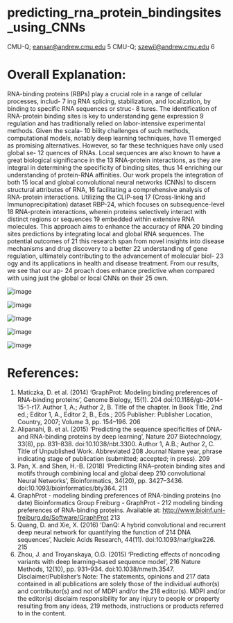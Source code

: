 # predicting_rna_protein_bindingsites_using_CNNs

CMU-Q; eansar@andrew.cmu.edu 5
CMU-Q; szewil@andrew.cmu.edu 6

# Overall Explanation: 
RNA-binding proteins (RBPs) play a crucial role in a range of cellular processes, includ- 7
ing RNA splicing, stabilization, and localization, by binding to specific RNA sequences or struc- 8
tures. The identification of RNA-protein binding sites is key to understanding gene expression 9
regulation and has traditionally relied on labor-intensive experimental methods. Given the scala- 10
bility challenges of such methods, computational models, notably deep learning techniques, have 11
emerged as promising alternatives. However, so far these techniques have only used global se- 12
quences of RNAs. Local sequences are also known to have a great biological significance in the 13
RNA-protein interactions, as they are integral in determining the specificity of binding sites, thus 14
enriching our understanding of protein-RNA affinities. Our work propels the integration of both 15
local and global convolutional neural networks (CNNs) to discern structural attributes of RNA, 16
facilitating a comprehensive analysis of RNA-protein interactions. Utilizing the CLIP-seq 17
(Cross-linking and Immunoprecipitation) dataset RBP-24, which focuses on subsequence-level 18
RNA-protein interactions, wherein proteins selectively interact with distinct regions or sequences 19
embedded within extensive RNA molecules. This approach aims to enhance the accuracy of RNA 20
binding sites predictions by integrating local and global RNA sequences. The potential outcomes of 21
this research span from novel insights into disease mechanisms and drug discovery to a better 22
understanding of gene regulation, ultimately contributing to the advancement of molecular biol- 23
ogy and its applications in health and disease treatment. From our results, we see that our ap- 24
proach does enhance predictive when compared with using just the global or local CNNs on their 25
own. 

![image](https://github.com/Ema-Ans/predicting_rna_protein_bindingsites_using_CNNs/assets/87119440/0e921ec8-be87-4614-bfc5-68046f96f085)

![image](https://github.com/Ema-Ans/predicting_rna_protein_bindingsites_using_CNNs/assets/87119440/36bd2e76-78e3-4b92-aba5-c3513b7b0550)

![image](https://github.com/Ema-Ans/predicting_rna_protein_bindingsites_using_CNNs/assets/87119440/99016949-c31b-419a-8d06-0b138cb7112a)

![image](https://github.com/Ema-Ans/predicting_rna_protein_bindingsites_using_CNNs/assets/87119440/7b2388a3-69b1-4a51-a343-6e21358a66c9)

![image](https://github.com/Ema-Ans/predicting_rna_protein_bindingsites_using_CNNs/assets/87119440/3c094160-aed6-4a79-a0a1-c1a6f99884e7)





# References:
1. Maticzka, D. et al. (2014) ‘GraphProt: Modeling binding preferences of RNA-binding proteins’, Genome Biology, 15(1). 204
doi:10.1186/gb-2014-15-1-r17. Author 1, A.; Author 2, B. Title of the chapter. In Book Title, 2nd ed.; Editor 1, A., Editor 2, B., Eds.; 205
Publisher: Publisher Location, Country, 2007; Volume 3, pp. 154–196. 206
2. Alipanahi, B. et al. (2015) ‘Predicting the sequence specificities of DNA- and RNA-binding proteins by deep learning’, Nature 207
Biotechnology, 33(8), pp. 831–838. doi:10.1038/nbt.3300. Author 1, A.B.; Author 2, C. Title of Unpublished Work. Abbreviated 208
Journal Name year, phrase indicating stage of publication (submitted; accepted; in press). 209
3. Pan, X. and Shen, H.-B. (2018) ‘Predicting RNA–protein binding sites and motifs through combining local and global deep 210
convolutional Neural Networks’, Bioinformatics, 34(20), pp. 3427–3436. doi:10.1093/bioinformatics/bty364. 211
4. GraphProt - modeling binding preferences of RNA-binding proteins (no date) Bioinformatics Group Freiburg - GraphProt - 212
modeling binding preferences of RNA-binding proteins. Available at: http://www.bioinf.uni-freiburg.de/Software/GraphProt 213
5. Quang, D. and Xie, X. (2016) ‘DanQ: A hybrid convolutional and recurrent deep neural network for quantifying the function of 214
DNA sequences’, Nucleic Acids Research, 44(11). doi:10.1093/nar/gkw226. 215
6. Zhou, J. and Troyanskaya, O.G. (2015) ‘Predicting effects of noncoding variants with deep learning–based sequence model’, 216
Nature Methods, 12(10), pp. 931–934. doi:10.1038/nmeth.3547. Disclaimer/Publisher’s Note: The statements, opinions and 217
data contained in all publications are solely those of the individual author(s) and contributor(s) and not of MDPI and/or the 218
editor(s). MDPI and/or the editor(s) disclaim responsibility for any injury to people or property resulting from any ideas, 219
methods, instructions or products referred to in the content.
